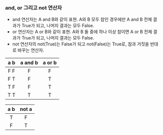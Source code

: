 ### and, or 그리고 not 연산자
- and 연산자는 A and B와 같이 표현. A와 B 모두 참인 경우에만 A and B 전체 결과가 True가 되고, 나머지 결과는 모두 False.
- or 연산자는 A or B와 같이 표현. A와 B 둘 중에 하나 이상 참이면 A or B 전체 결과가 True가 되고, 나머지 결과는 모두 False.
- not 연산자의 not(True)는 False가 되고 not(False)는 True로, 참과 거짓을 반대로 바꾸는 연산자.  
  

| a b | a and b | a or b|
|:---:|:---:|:---:|
| F F | F | F |
| F T | F | T |
| T F | F | T |
| T T | T | T |
  
| a b | not a |
|:---:|:---:|
| T | F |
| F | T |